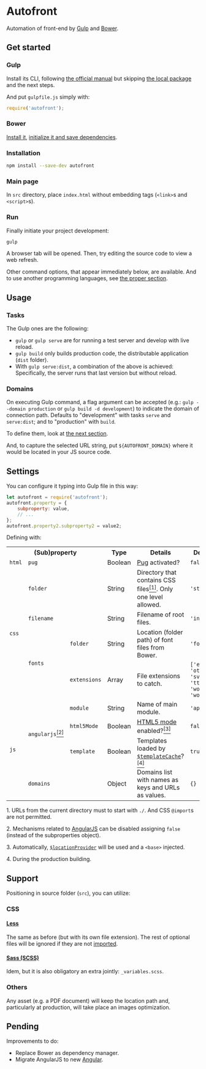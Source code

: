 # Autofront

Automation of front-end by [Gulp](https://gulpjs.com) and [Bower](https://bower.io).

## Get started

### Gulp

Install its CLI, following [the official manual](https://gulpjs.com/docs/en/getting-started/quick-start/) but skipping [the local package](https://gulpjs.com/docs/en/getting-started/quick-start/#install-the-gulp-package-in-your-devdependencies) and the next steps.

And put `gulpfile.js` simply with:

```js
require('autofront');
```

### Bower

[Install it](https://bower.io/#install-bower), [initialize it and save dependencies](https://bower.io/#save-packages).

### Installation

```sh
npm install --save-dev autofront
```

### Main page

In `src` directory, place `index.html` without embedding tags (`<link>`s and `<script>`s).

### Run

Finally initiate your project development:

```sh
gulp
```

A browser tab will be opened. Then, try editing the source code to view a web refresh.

Other command options, that appear immediately below, are available. And to use another programming languages, see [the proper section](#support).

## Usage

### Tasks

The Gulp ones are the following:

- `gulp` or `gulp serve` are for running a test server and develop with live reload.
- `gulp build` only builds production code, the distributable application (`dist` folder).
- With `gulp serve:dist`, a combination of the above is achieved: Specifically, the server runs that last version but without reload.

### Domains

On executing Gulp command, a flag argument can be accepted (e.g.: `gulp --domain production` or `gulp build -d development`) to indicate the domain of connection path. Defaults to "development" with tasks `serve` and `serve:dist`; and to "production" with `build`.

To define them, look at [the next section](#settings).

And, to capture the selected URL string, put `${AUTOFRONT_DOMAIN}` where it would be located in your JS source code.

## Settings

You can configure it typing into Gulp file in this way:

```js
let autofront = require('autofront');
autofront.property = {
	subproperty: value,
	// ...
};
autofront.property2.subproperty2 = value2;
```

Defining with:

<table>
<tr><th colspan="3">(Sub)property</th><th>Type</th><th>Details</th><th>Default</th></tr>
<tr><td><code>html</code></td><td colspan="2"><code>pug</code></td><td>Boolean</td><td><a href="https://pugjs.org">Pug</a> activated?</td><td><code>false</code></td></tr>
<tr><td rowspan="4"><code>css</code></td><td colspan="2"><code>folder</code></td><td>String</td><td>Directory that contains CSS files<a href="#ref1"><sup>[1]</sup></a>. Only one level allowed.</td><td><code>'styles/'</code></td></tr>
<tr><td colspan="2"><code>filename</code></td><td>String</td><td>Filename of root files.</td><td><code>'index'</code></td></tr>
<tr><td rowspan="2"><code>fonts</code></td><td><code>folder</code></td><td>String</td><td>Location (folder path) of font files from Bower.</td><td><code>'fonts/'</code></td></tr>
<tr><td><code>extensions</code></td><td>Array</td><td>File extensions to catch.</td><td><code>['eot', 'otf', 'svg', 'ttf', 'woff', 'woff2']</code></td></tr>
<tr><td rowspan="4"><code>js</code></td><td rowspan="3"><code>angularjs</code><a href="#ref2"><sup>[2]</sup></a></td><td><code>module</code></td><td>String</td><td>Name of main module.</td><td><code>'app'</code></td></tr>
<tr><td><code>html5Mode</code></td><td>Boolean</td><td><a href="https://docs.angularjs.org/guide/$location#html5-mode">HTML5 mode</a> enabled?<a href="#ref3"><sup>[3]</sup></a></td><td><code>false</code></td></tr>
<tr><td><code>template</code></td><td>Boolean</td><td>Templates loaded by <a href="https://docs.angularjs.org/api/ng/service/$templateCache"><code>$templateCache</code></a>?<a href="#ref4"><sup>[4]</sup></a></td><td><code>true</code></td></tr>
<tr><td colspan="2"><code>domains</code></td><td>Object</td><td>Domains list with names as keys and URLs as values.</td><td><code>{}</code></td></tr>
</table>

<p name="ref1">1. URLs from the current directory must to start with <code>./</code>. And CSS <code>@import</code>s are not permitted.</p>

<p name="ref2">2. Mechanisms related to <a href="https://angularjs.org">AngularJS</a> can be disabled assigning <code>false</code> (instead of the subproperties object).</p>

<p name="ref3">3. Automatically, <a href="https://docs.angularjs.org/api/ng/provider/$locationProvider#html5Mode"><code>$locationProvider</code></a> will be used and a <code>&lt;base&gt;</code> injected.</p>

<p name="ref4">4. During the production building.</p>

## Support

Positioning in source folder (`src`), you can utilize:

### CSS

#### [Less](https://lesscss.org)

The same as before (but with its own file extension). The rest of optional files will be ignored if they are not [imported](https://lesscss.org/features/#import-atrules-feature).

#### [Sass (SCSS)](https://sass-lang.com)

Idem, but it is also obligatory an extra jointly: `_variables.scss`.

### Others

Any asset (e.g. a PDF document) will keep the location path and, particularly at production, will take place an images optimization.

## Pending

Improvements to do:

- Replace Bower as dependency manager.
- Migrate AngularJS to new [Angular](https://angular.io).